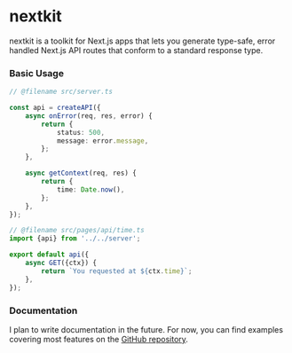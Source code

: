 # nextkit

nextkit is a toolkit for Next.js apps that lets you generate type-safe, error handled Next.js API routes that conform to a standard response type.

### Basic Usage

```ts
// @filename src/server.ts

const api = createAPI({
	async onError(req, res, error) {
		return {
			status: 500,
			message: error.message,
		};
	},

	async getContext(req, res) {
		return {
			time: Date.now(),
		};
	},
});

// @filename src/pages/api/time.ts
import {api} from '../../server';

export default api({
	async GET({ctx}) {
		return `You requested at ${ctx.time}`;
	},
});
```

### Documentation

I plan to write documentation in the future. For now, you can find examples covering most features on the [GitHub repository](https://github.com/alii/nextkit/tree/main/apps/landing/src/pages/api).
